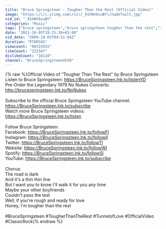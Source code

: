 ```yaml
---
title: "Bruce Springsteen - Tougher Than the Rest (Official Video)"
image: "https:\/\/i.ytimg.com\/vi\/_91hNV6vuBY\/hqdefault.jpg"
vid_id: "_91hNV6vuBY"
categories: "Music"
tags: ["bruce springsteen","bruce springsteen tougher than the rest","tougher than the rest"]
date: "2021-10-05T19:25:30+03:00"
vid_date: "2009-10-03T04:51:04Z"
duration: "PT6M34S"
viewcount: "98315032"
likeCount: "223347"
dislikeCount: "16110"
channel: "BruceSpringsteenVEVO"
---
```

{% raw %}Official Video of ”Tougher Than The Rest&quot; by Bruce Springsteen <br />Listen to Bruce Springsteen: <a rel="nofollow" target="blank" href="https://BruceSpringsteen.lnk.to/listenYD">https://BruceSpringsteen.lnk.to/listenYD</a> <br />Pre-Order the Legendary 1979 No Nukes Concerts: <a rel="nofollow" target="blank" href="http://brucespringsteen.lnk.to/NoNukes">http://brucespringsteen.lnk.to/NoNukes</a><br /><br />Subscribe to the official Bruce Springsteen YouTube channel: <a rel="nofollow" target="blank" href="https://BruceSpringsteen.lnk.to/subscribe">https://BruceSpringsteen.lnk.to/subscribe</a><br />Watch more Bruce Springsteen videos: <a rel="nofollow" target="blank" href="https://BruceSpringsteen.lnk.to/listen">https://BruceSpringsteen.lnk.to/listen</a><br /><br />Follow Bruce Springsteen: <br />Facebook: <a rel="nofollow" target="blank" href="https://BruceSpringsteen.lnk.to/followFI">https://BruceSpringsteen.lnk.to/followFI</a><br />Instagram: <a rel="nofollow" target="blank" href="https://BruceSpringsteen.lnk.to/followII">https://BruceSpringsteen.lnk.to/followII</a><br />Twitter: <a rel="nofollow" target="blank" href="https://BruceSpringsteen.lnk.to/followTI">https://BruceSpringsteen.lnk.to/followTI</a><br />Website: <a rel="nofollow" target="blank" href="https://BruceSpringsteen.lnk.to/followWI">https://BruceSpringsteen.lnk.to/followWI</a><br />Spotify: <a rel="nofollow" target="blank" href="https://BruceSpringsteen.lnk.to/followSI">https://BruceSpringsteen.lnk.to/followSI</a><br />YouTube: <a rel="nofollow" target="blank" href="https://BruceSpringsteen.lnk.to/subscribe">https://BruceSpringsteen.lnk.to/subscribe</a><br /><br />Chorus:<br />The road is dark<br />And it's a thin thin line<br />But I want you to know I'll walk it for you any time<br />Maybe your other boyfriends<br />Couldn't pass the test<br />Well, if you're rough and ready for love<br />Honey, I'm tougher than the rest<br /><br />#BruceSpringsteen #TougherThanTheRest #TunnelofLove #OfficialVideo #ClassicRock{% endraw %}
